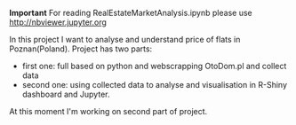 <b>Important</b>
For reading RealEstateMarketAnalysis.ipynb please use http://nbviewer.jupyter.org

In this project I want to analyse and understand price of flats in Poznan(Poland). 
Project has two parts:
- first one: full based on python and webscrapping OtoDom.pl and collect data
- second one: using collected data to analyse and visualisation in R-Shiny dashboard and Jupyter.

At this moment I'm working on second part of project. 
